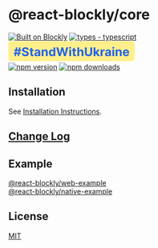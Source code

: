 # @react-blockly/core

[![Built on Blockly](https://tinyurl.com/built-on-blockly)](https://github.com/google/blockly)
[![types - typescript](https://img.shields.io/npm/types/badge-maker)](https://www.typescriptlang.org)
[![StandWithUkraine](https://raw.githubusercontent.com/vshymanskyy/StandWithUkraine/main/badges/StandWithUkraine.svg)](https://github.com/vshymanskyy/StandWithUkraine/blob/main/docs/README.md)
<br/>
[![npm version](https://img.shields.io/npm/v/@react-blockly/core.svg)](https://www.npmjs.com/package/@react-blockly/core)
[![npm downloads](https://img.shields.io/npm/dm/@react-blockly/core.svg?style=flat)](https://www.npmjs.com/package/@react-blockly/core)

## Installation

See [Installation Instructions](https://github.com/react-blockly/react-blockly/blob/main/docs/core.md).

## [Change Log](https://github.com/react-blockly/react-blockly/blob/main/packages/core/CHANGELOG.md)

## Example

[@react-blockly/web-example](https://github.com/react-blockly/react-blockly/blob/main/examples/web-example)\
[@react-blockly/native-example](https://github.com/react-blockly/react-blockly/blob/main/examples/native-example)

## License

[MIT](LICENSE)

